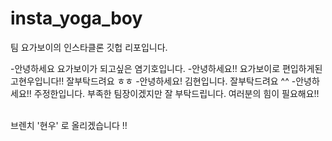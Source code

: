 # insta_yoga_boy
팀 요가보이의 인스타클론 깃헙 리포입니다.


-안녕하세요 요가보이가 되고싶은 염기호입니다. 
-안녕하세요!! 요가보이로 편입하게된 고현우입니다!! 잘부탁드려요 ㅎㅎ
-안녕하세요! 김현입니다. 잘부탁드려요 ^^
-안녕하세요!! 주정한입니다. 부족한 팀장이겠지만 잘 부탁드립니다. 여러분의 힘이 필요해요!!


<br>
브렌치 '현우' 로 올리겠습니다 !! 

